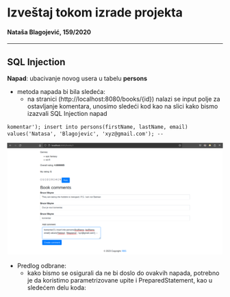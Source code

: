 # Izveštaj tokom izrade projekta
#### Nataša Blagojević, 159/2020

<hr>

## SQL Injection

**Napad**: ubacivanje novog usera u tabelu **persons** 

- metoda napada bi bila sledeća:
    - na stranici (http://localhost:8080/books/{id}) nalazi se input polje za ostavljanje komentara, unosimo sledeći kod kao na slici kako bismo izazvali SQL Injection napad

```
komentar'); insert into persons(firstName, lastName, email) values('Natasa', 'Blagojevic', 'xyz@gmail.com'); --
``` 

![SQL-Injection-Napad](./slike/sql_injection_napad.png)


- Predlog odbrane:
    - kako bismo se osigurali da ne bi doslo do ovakvih napada, potrebno je da koristimo parametrizovane upite i PreparedStatement, kao u sledećem delu koda:

